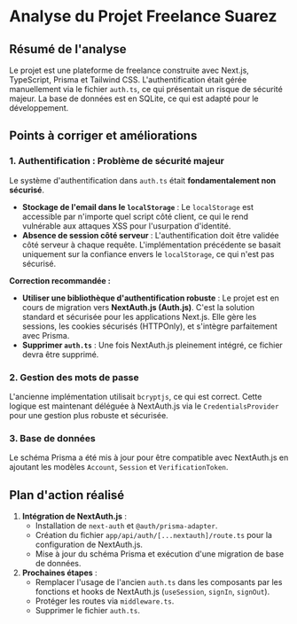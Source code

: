 # Analyse du Projet Freelance Suarez

## Résumé de l'analyse

Le projet est une plateforme de freelance construite avec Next.js, TypeScript, Prisma et Tailwind CSS. L'authentification était gérée manuellement via le fichier `auth.ts`, ce qui présentait un risque de sécurité majeur. La base de données est en SQLite, ce qui est adapté pour le développement.

## Points à corriger et améliorations

### 1. **Authentification : Problème de sécurité majeur**

Le système d'authentification dans `auth.ts` était **fondamentalement non sécurisé**.

*   **Stockage de l'email dans le `localStorage`** : Le `localStorage` est accessible par n'importe quel script côté client, ce qui le rend vulnérable aux attaques XSS pour l'usurpation d'identité.
*   **Absence de session côté serveur** : L'authentification doit être validée côté serveur à chaque requête. L'implémentation précédente se basait uniquement sur la confiance envers le `localStorage`, ce qui n'est pas sécurisé.

**Correction recommandée :**

*   **Utiliser une bibliothèque d'authentification robuste** : Le projet est en cours de migration vers **NextAuth.js (Auth.js)**. C'est la solution standard et sécurisée pour les applications Next.js. Elle gère les sessions, les cookies sécurisés (HTTPOnly), et s'intègre parfaitement avec Prisma.
*   **Supprimer `auth.ts`** : Une fois NextAuth.js pleinement intégré, ce fichier devra être supprimé.

### 2. **Gestion des mots de passe**

L'ancienne implémentation utilisait `bcryptjs`, ce qui est correct. Cette logique est maintenant déléguée à NextAuth.js via le `CredentialsProvider` pour une gestion plus robuste et sécurisée.

### 3. **Base de données**

Le schéma Prisma a été mis à jour pour être compatible avec NextAuth.js en ajoutant les modèles `Account`, `Session` et `VerificationToken`.

## Plan d'action réalisé

1.  **Intégration de NextAuth.js** :
    *   Installation de `next-auth` et `@auth/prisma-adapter`.
    *   Création du fichier `app/api/auth/[...nextauth]/route.ts` pour la configuration de NextAuth.js.
    *   Mise à jour du schéma Prisma et exécution d'une migration de base de données.
2.  **Prochaines étapes** :
    *   Remplacer l'usage de l'ancien `auth.ts` dans les composants par les fonctions et hooks de NextAuth.js (`useSession`, `signIn`, `signOut`).
    *   Protéger les routes via `middleware.ts`.
    *   Supprimer le fichier `auth.ts`.
